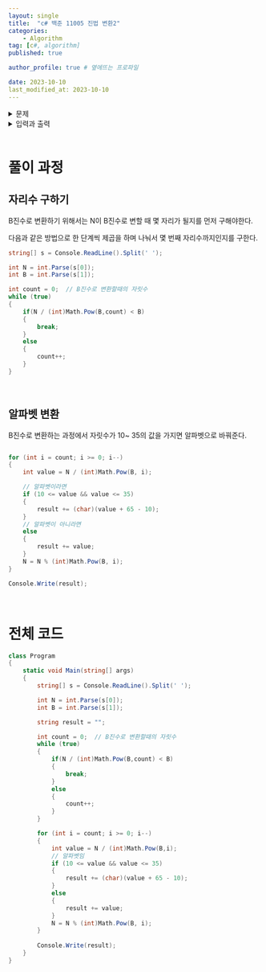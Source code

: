 ```yaml
---
layout: single
title:  "c# 백준 11005 진법 변환2"
categories: 
    - Algorithm
tag: [c#, algorithm]
published: true

author_profile: true # 옆에뜨는 프로파일

date: 2023-10-10
last_modified_at: 2023-10-10
---
```


<details>
<summary>문제</summary>
<div markdown="1"> 

10진법 수 N이 주어진다. 이 수를 B진법으로 바꿔 출력하는 프로그램을 작성하시오.

10진법을 넘어가는 진법은 숫자로 표시할 수 없는 자리가 있다. 이런 경우에는 다음과 같이 알파벳 대문자를 사용한다.

A: 10, B: 11, ..., F: 15, ..., Y: 34, Z: 35

<br>

</div>
</details>

<details>
<summary>입력과 출력</summary>
<div markdown="1">   

**입력**

첫째 줄에 N과 B가 주어진다. (2 ≤ B ≤ 36) N은 10억보다 작거나 같은 자연수이다.
**출력**

첫째 줄에 10진법 수 N을 B진법으로 출력한다.

</div>
</details>

<br>


# 풀이 과정

## 자리수 구하기
B진수로 변환하기 위해서는 N이 B진수로 변할 때 몇 자리가 될지를 먼저 구해야한다.

다음과 같은 방법으로 한 단계씩 제곱을 하며 나눠서 몇 번째 자리수까지인지를 구한다.
```c#
string[] s = Console.ReadLine().Split(' ');

int N = int.Parse(s[0]);
int B = int.Parse(s[1]);

int count = 0;  // B진수로 변환할때의 자릿수
while (true)
{
    if(N / (int)Math.Pow(B,count) < B)
    {
        break;
    }
    else
    {
        count++;
    }
}
```

<br>

## 알파벳 변환
B진수로 변환하는 과정에서 자릿수가 10~ 35의 값을 가지면 알파벳으로 바꿔준다.
```c#

for (int i = count; i >= 0; i--)
{
    int value = N / (int)Math.Pow(B, i);

    // 알파벳이라면
    if (10 <= value && value <= 35)
    {
        result += (char)(value + 65 - 10);
    }
    // 알파벳이 아니라면
    else
    {
        result += value;
    }
    N = N % (int)Math.Pow(B, i);
}

Console.Write(result);
```

<br>

# 전체 코드
```c#
class Program
{
    static void Main(string[] args)
    {
        string[] s = Console.ReadLine().Split(' ');

        int N = int.Parse(s[0]);
        int B = int.Parse(s[1]);

        string result = "";

        int count = 0;  // B진수로 변환할때의 자릿수
        while (true)
        {
            if(N / (int)Math.Pow(B,count) < B)
            {
                break;
            }
            else
            {
                count++;
            }
        }

        for (int i = count; i >= 0; i--)
        {
            int value = N / (int)Math.Pow(B,i);
            // 알파벳임
            if (10 <= value && value <= 35)
            {
                result += (char)(value + 65 - 10);
            }
            else
            {
                result += value;
            }
            N = N % (int)Math.Pow(B, i);
        }
        
        Console.Write(result);
    }
}
```